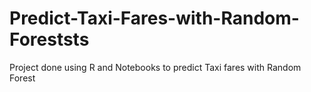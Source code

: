 # Predict-Taxi-Fares-with-Random-Foreststs
Project done using R and Notebooks to predict Taxi fares with Random Forest
